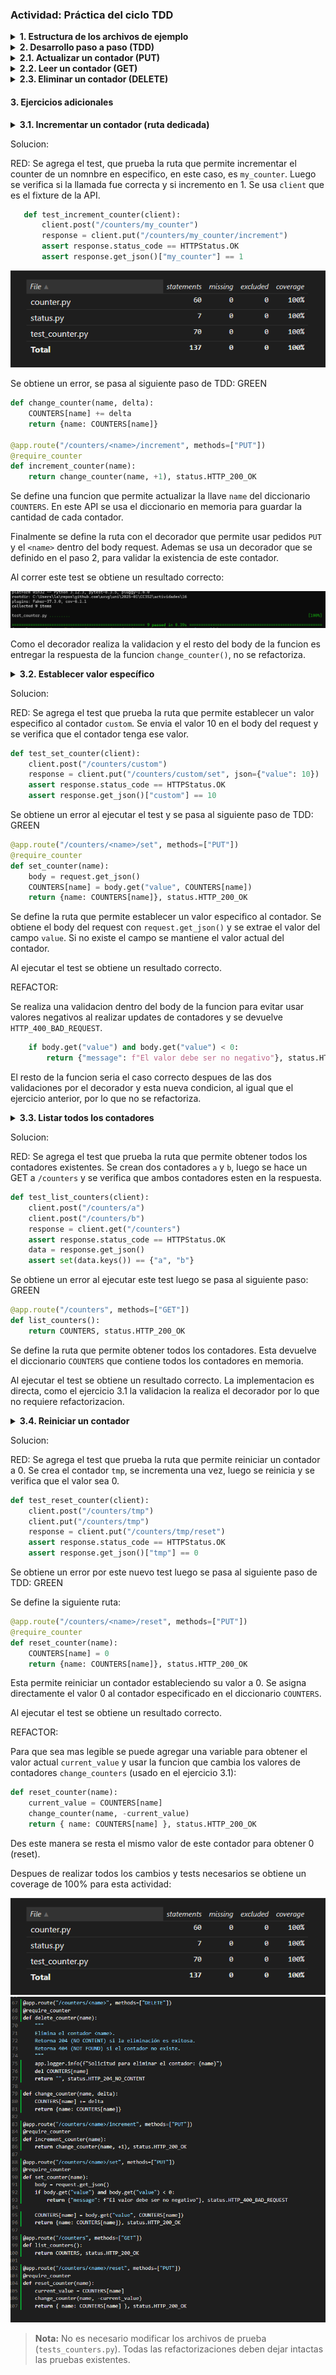 ### Actividad: Práctica del ciclo TDD

<details>
<summary><strong>1. Estructura de los archivos de ejemplo</strong></summary>

El repositorio de referencia contiene:

- **`counter.py`**  
  Implementa una aplicación Flask que gestiona contadores en memoria (diccionario Python).
- **`status.py`**  
  Define constantes para códigos HTTP (`HTTP_200_OK`, `HTTP_201_CREATED`, etc.).
- **`tests_counters.py`**  
  Pruebas Pytest que validan las rutas CRUD: creación, lectura, actualización y eliminación.

Rutas disponibles en `counter.py`:

- **`POST   /counters/<name>`**  Crear un nuevo contador con valor inicial 0.  
- **`GET    /counters/<name>`**  Obtener el valor actual de un contador.  
- **`PUT    /counters/<name>`**  Actualizar (incrementar) el valor de un contador.  
- **`DELETE /counters/<name>`**  Eliminar un contador existente.  

</details>

<details>
<summary><strong>2. Desarrollo paso a paso (TDD)</strong></summary>

En cada operación seguimos el ciclo:  
1. **Red →** escribir la prueba que falla.  
2. **Green →** implementar lo mínimo para pasar la prueba.  
3. **Refactor →** mejorar el diseño sin alterar el comportamiento.

</details>

<details>
<summary><strong>2.1. Actualizar un contador (PUT)</strong></summary>

**Paso 1: Prueba (Red)**  
```python
def test_update_counter(client):
    """Debe incrementar el contador y devolver 200 OK."""
    # 1. Crear contador
    response = client.post("/counters/update_me")
    assert response.status_code == HTTPStatus.CREATED
    assert response.get_json()["update_me"] == 0

    # 2. Incrementar
    response = client.put("/counters/update_me")
    assert response.status_code == HTTPStatus.OK
    assert response.get_json()["update_me"] == 1
```

**Paso 2: Implementación (Green)**  
```python
@app.route("/counters/<name>", methods=["PUT"])
def update_counter(name):
    global COUNTERS
    if name not in COUNTERS:
        return {"message": f"El contador '{name}' no existe"}, status.HTTP_404_NOT_FOUND
    COUNTERS[name] += 1
    return {name: COUNTERS[name]}, status.HTTP_200_OK
```

**Paso 3: Refactor**  
- Extraer la validación de existencia a un decorador `@require_counter`.  
- Mantener el cuerpo de la función limpio de lógica repetida.

```python
# En counter.py, al inicio:
from functools import wraps

def require_counter(f):
    @wraps(f)
    def wrapper(name, *args, **kwargs):
        if name not in COUNTERS:
            return {"message": f"El contador '{name}' no existe"}, status.HTTP_404_NOT_FOUND
        return f(name, *args, **kwargs)
    return wrapper

# Ruta refactorizada:
@app.route("/counters/<name>", methods=["PUT"])
@require_counter
def update_counter(name):
    COUNTERS[name] += 1
    return {name: COUNTERS[name]}, status.HTTP_200_OK
```

</details>

<details>
<summary><strong>2.2. Leer un contador (GET)</strong></summary>

**Paso 1: Prueba (Red)**  
```python
def test_read_counter(client):
    """Debe devolver el valor actual y 200 OK."""
    client.post("/counters/read_me")
    response = client.get("/counters/read_me")
    assert response.status_code == HTTPStatus.OK
    assert response.get_json()["read_me"] == 0
```

**Paso 2: Implementación (Green)**  
```python
@app.route("/counters/<name>", methods=["GET"])
def read_counter(name):
    global COUNTERS
    if name not in COUNTERS:
        return {"message": f"El contador '{name}' no existe"}, status.HTTP_404_NOT_FOUND
    return {name: COUNTERS[name]}, status.HTTP_200_OK
```

**Paso 3: Refactor**  
- Aplicar `@require_counter` para eliminar la comprobación manual.

```python
@app.route("/counters/<name>", methods=["GET"])
@require_counter
def read_counter(name):
    return {name: COUNTERS[name]}, status.HTTP_200_OK
```

</details>

<details>
<summary><strong>2.3. Eliminar un contador (DELETE)</strong></summary>

**Paso 1: Prueba (Red)**  
```python
def test_delete_counter(client):
    """Debe eliminar el contador y devolver 204 NO CONTENT."""
    client.post("/counters/delete_me")
    response = client.delete("/counters/delete_me")
    assert response.status_code == HTTPStatus.NO_CONTENT

    # Confirmar que ya no existe
    response = client.get("/counters/delete_me")
    assert response.status_code == HTTPStatus.NOT_FOUND
```

**Paso 2: Implementación (Green)**  
```python
@app.route("/counters/<name>", methods=["DELETE"])
def delete_counter(name):
    global COUNTERS
    if name not in COUNTERS:
        return {"message": f"El contador '{name}' no existe"}, status.HTTP_404_NOT_FOUND
    del COUNTERS[name]
    return "", status.HTTP_204_NO_CONTENT
```

**Paso 3: Refactor**  
- Reutilizar `@require_counter` y unificar patrón de respuesta.

```python
@app.route("/counters/<name>", methods=["DELETE"])
@require_counter
def delete_counter(name):
    del COUNTERS[name]
    return "", status.HTTP_204_NO_CONTENT
```

</details>

#### 3. Ejercicios adicionales

<details>
<summary><strong> 3.1. Incrementar un contador (ruta dedicada) </strong></summary>

1. **Prueba (Red):**  
   ```python
   def test_increment_counter(client):
       client.post("/counters/my_counter")
       response = client.put("/counters/my_counter/increment")
       assert response.status_code == HTTPStatus.OK
       assert response.get_json()["my_counter"] == 1
   ```
2. **Implementación (Green):**  
   ```python
   def change_counter(name, delta):
       COUNTERS[name] += delta
       return {name: COUNTERS[name]}

   @app.route("/counters/<name>/increment", methods=["PUT"])
   @require_counter
   def increment_counter(name):
       return change_counter(name, +1), status.HTTP_200_OK
   ```
3. **Refactor:**  
   - `change_counter` ya centraliza la lógica de ajuste de valor.

</details>

Solucion:

RED: Se agrega el test, que prueba la ruta que permite incrementar el counter de un nomnbre en especifico, en este caso, es `my_counter`. Luego se verifica si la llamada fue correcta y si incremento en 1. Se usa `client` que es el fixture de la API.

```py
   def test_increment_counter(client):
       client.post("/counters/my_counter")
       response = client.put("/counters/my_counter/increment")
       assert response.status_code == HTTPStatus.OK
       assert response.get_json()["my_counter"] == 1
```

![04](img/04.png)

Se obtiene un error, se pasa al siguiente paso de TDD: GREEN

```py
def change_counter(name, delta):
    COUNTERS[name] += delta
    return {name: COUNTERS[name]}

@app.route("/counters/<name>/increment", methods=["PUT"])
@require_counter
def increment_counter(name):
    return change_counter(name, +1), status.HTTP_200_OK
```

Se define una funcion que permite actualizar la llave `name` del diccionario `COUNTERS`. En este API se usa el diccionario en memoria para guardar la cantidad de cada contador.

Finalmente se define la ruta con el decorador que permite usar pedidos `PUT` y el `<name>` dentro del body request. Ademas se usa un decorador que se definido en el paso 2, para validar la existencia de este contador.


Al correr este test se obtiene un resultado correcto:

![01](img/01.png)

Como el decorador realiza la validacion y el resto del body de la funcion es entregar la respuesta de la funcion `change_counter()`, no se refactoriza.

<details>
<summary><strong>3.2. Establecer valor específico</strong></summary>

1. **Prueba (Red):**  
   ```python
   def test_set_counter(client):
       client.post("/counters/custom")
       response = client.put("/counters/custom/set", json={"value": 10})
       assert response.status_code == HTTPStatus.OK
       assert response.get_json()["custom"] == 10
   ```
2. **Implementación (Green):**  
   ```python
   @app.route("/counters/<name>/set", methods=["PUT"])
   @require_counter
   def set_counter(name):
       body = request.get_json()
       COUNTERS[name] = body.get("value", COUNTERS[name])
       return {name: COUNTERS[name]}, status.HTTP_200_OK
   ```
3. **Refactor:**  
   - Validar que `body["value"]` sea entero y ≥0; elevar 400 BAD REQUEST si no.

</details>

Solucion:

RED: Se agrega el test que prueba la ruta que permite establecer un valor especifico al contador `custom`. Se envia el valor 10 en el body del request y se verifica que el contador tenga ese valor.

```py
def test_set_counter(client):
    client.post("/counters/custom")
    response = client.put("/counters/custom/set", json={"value": 10})
    assert response.status_code == HTTPStatus.OK
    assert response.get_json()["custom"] == 10
```

Se obtiene un error al ejecutar el test y se pasa al siguiente paso de TDD: GREEN

```py
@app.route("/counters/<name>/set", methods=["PUT"])
@require_counter
def set_counter(name):
    body = request.get_json()
    COUNTERS[name] = body.get("value", COUNTERS[name])
    return {name: COUNTERS[name]}, status.HTTP_200_OK
```

Se define la ruta que permite establecer un valor especifico al contador. Se obtiene el body del request con `request.get_json()` y se extrae el valor del campo `value`. Si no existe el campo se mantiene el valor actual del contador.

Al ejecutar el test se obtiene un resultado correcto.

REFACTOR:

Se realiza una validacion dentro del body de la funcion para evitar usar valores negativos al realizar updates de contadores y se devuelve `HTTP_400_BAD_REQUEST`.

```py
    if body.get("value") and body.get("value") < 0:
        return {"message": f"El valor debe ser no negativo"}, status.HTTP_400_BAD_REQUEST
```

El resto de la funcion seria el caso correcto despues de las dos validaciones por el decorador y esta nueva condicion, al igual que el ejercicio anterior, por lo que no se refactoriza.

<details>
<summary><strong>3.3. Listar todos los contadores</strong></summary>

1. **Prueba (Red):**  
   ```python
   def test_list_counters(client):
       client.post("/counters/a")
       client.post("/counters/b")
       response = client.get("/counters")
       assert response.status_code == HTTPStatus.OK
       data = response.get_json()
       assert set(data.keys()) == {"a", "b"}
   ```
2. **Implementación (Green):**  
   ```python
   @app.route("/counters", methods=["GET"])
   def list_counters():
       return COUNTERS, status.HTTP_200_OK
   ```
3. **Refactor:**  
   - Ninguno necesario si es sencillo; considerar paginación o filtros.

</details>

Solucion:

RED: Se agrega el test que prueba la ruta que permite obtener todos los contadores existentes. Se crean dos contadores `a` y `b`, luego se hace un GET a `/counters` y se verifica que ambos contadores esten en la respuesta.

```py
def test_list_counters(client):
    client.post("/counters/a")
    client.post("/counters/b")
    response = client.get("/counters")
    assert response.status_code == HTTPStatus.OK
    data = response.get_json()
    assert set(data.keys()) == {"a", "b"}
```

Se obtiene un error al ejecutar este test luego se pasa al siguiente paso: GREEN

```py
@app.route("/counters", methods=["GET"])
def list_counters():
    return COUNTERS, status.HTTP_200_OK
```

Se define la ruta que permite obtener todos los contadores. Esta devuelve el diccionario `COUNTERS` que contiene todos los contadores en memoria.

Al ejecutar el test se obtiene un resultado correcto. La implementacion es directa, como el ejercicio 3.1 la validacion la realiza el decorador por lo que no requiere refactorizacion.

<details>
<summary><strong>3.4. Reiniciar un contador</strong></summary>

1. **Prueba (Red):**  
   ```python
   def test_reset_counter(client):
       client.post("/counters/tmp")
       client.put("/counters/tmp")
       response = client.put("/counters/tmp/reset")
       assert response.status_code == HTTPStatus.OK
       assert response.get_json()["tmp"] == 0
   ```
2. **Implementación (Green):**  
   ```python
   @app.route("/counters/<name>/reset", methods=["PUT"])
   @require_counter
   def reset_counter(name):
       COUNTERS[name] = 0
       return {name: COUNTERS[name]}, status.HTTP_200_OK
   ```
3. **Refactor:**  
   - Reutilizar `change_counter` con delta = –current value, si se desea.

</details>

Solucion:

RED: Se agrega el test que prueba la ruta que permite reiniciar un contador a 0. Se crea el contador `tmp`, se incrementa una vez, luego se reinicia y se verifica que el valor sea 0.

```py
def test_reset_counter(client):
    client.post("/counters/tmp")
    client.put("/counters/tmp")
    response = client.put("/counters/tmp/reset")
    assert response.status_code == HTTPStatus.OK
    assert response.get_json()["tmp"] == 0
```

Se obtiene un error por este nuevo test luego se pasa al siguiente paso de TDD: GREEN

Se define la siguiente ruta:

```py
@app.route("/counters/<name>/reset", methods=["PUT"])
@require_counter
def reset_counter(name):
    COUNTERS[name] = 0
    return {name: COUNTERS[name]}, status.HTTP_200_OK
```

Esta permite reiniciar un contador estableciendo su valor a 0. Se asigna directamente el valor 0 al contador especificado en el diccionario `COUNTERS`.

Al ejecutar el test se obtiene un resultado correcto.

REFACTOR:

Para que sea mas legible se puede agregar una variable para obtener el valor actual `current_value` y usar la funcion que cambia los valores de contadores `change_counters` (usado en el ejercicio 3.1):

```py
def reset_counter(name):
    current_value = COUNTERS[name]
    change_counter(name, -current_value)
    return { name: COUNTERS[name] }, status.HTTP_200_OK
```

Des este manera se resta el mismo valor de este contador para obtener 0 (reset).

Despues de realizar todos los cambios y tests necesarios se obtiene un coverage de 100% para esta actividad:

![04](img/04.png)
![05](img/05.png)

> **Nota:** No es necesario modificar los archivos de prueba (`tests_counters.py`). Todas las refactorizaciones deben dejar intactas las pruebas existentes.
